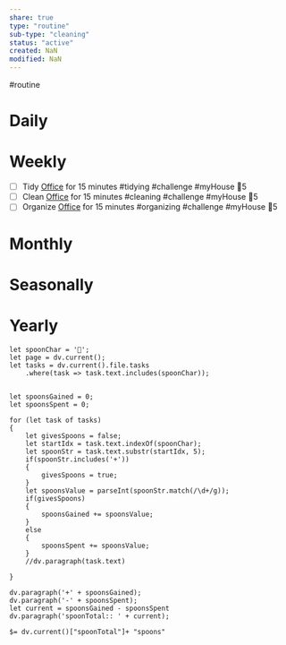 ```yaml
---
share: true
type: "routine"
sub-type: "cleaning"
status: "active"
created: NaN 
modified: NaN
---
```

  #routine

# Daily
# Weekly
- [ ] Tidy [Office](./Office.md) for 15 minutes #tidying #challenge #myHouse 🥄5
- [ ] Clean [Office](./Office.md) for 15 minutes #cleaning  #challenge #myHouse 🥄5
- [ ] Organize [Office](./Office.md) for 15 minutes #organizing  #challenge #myHouse 🥄5
# Monthly
# Seasonally
# Yearly


```dataviewjs
let spoonChar = '🥄';
let page = dv.current();
let tasks = dv.current().file.tasks
	.where(task => task.text.includes(spoonChar));


let spoonsGained = 0;
let spoonsSpent = 0;

for (let task of tasks)
{
	let givesSpoons = false;
	let startIdx = task.text.indexOf(spoonChar);
	let spoonStr = task.text.substr(startIdx, 5);
	if(spoonStr.includes('+'))
	{
		givesSpoons = true;
	}
	let spoonsValue = parseInt(spoonStr.match(/\d+/g));
	if(givesSpoons)
	{
		spoonsGained += spoonsValue;
	}		
	else
	{
		spoonsSpent += spoonsValue;
	}
	//dv.paragraph(task.text)
	
}

dv.paragraph('+' + spoonsGained);
dv.paragraph('-' + spoonsSpent);
let current = spoonsGained - spoonsSpent
dv.paragraph('spoonTotal:: ' + current);

```

`$= dv.current()["spoonTotal"]+ "spoons"`